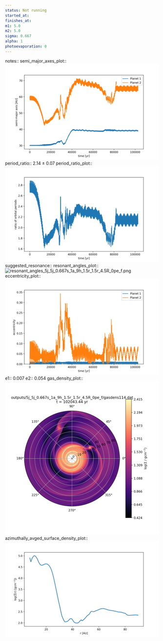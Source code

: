 ```yaml
---
status: Not running
started_at:
finishes_at:
m1: 5.0
m2: 5.0
sigma: 0.667
alpha: 1
photoevaporation: 0
---
```


notes::
semi_major_axes_plot:: ![semi_major_axes_5j_5j_0.667s_1a_9h_1.5r_1.5r_4.5R_0pe_f.png](plots/semi_major_axes/semi_major_axes_5j_5j_0.667s_1a_9h_1.5r_1.5r_4.5R_0pe_f.png)
period_ratio:: 2.14 ± 0.07
period_ratio_plot:: ![period_ratio_5j_5j_0.667s_1a_9h_1.5r_1.5r_4.5R_0pe_f.png](plots/period_ratio/period_ratio_5j_5j_0.667s_1a_9h_1.5r_1.5r_4.5R_0pe_f.png)
suggested_resonance:: 
resonant_angles_plot:: ![resonant_angles_5j_5j_0.667s_1a_9h_1.5r_1.5r_4.5R_0pe_f.png](plots/resonant_angles/resonant_angles_5j_5j_0.667s_1a_9h_1.5r_1.5r_4.5R_0pe_f.png)
eccentricity_plot:: ![eccentricity_5j_5j_0.667s_1a_9h_1.5r_1.5r_4.5R_0pe_f.png](plots/eccentricity/eccentricity_5j_5j_0.667s_1a_9h_1.5r_1.5r_4.5R_0pe_f.png)
e1:: 0.007
e2:: 0.054
gas_density_plot:: ![gas_density_5j_5j_0.667s_1a_9h_1.5r_1.5r_4.5R_0pe_f.png](plots/gas_density/gas_density_5j_5j_0.667s_1a_9h_1.5r_1.5r_4.5R_0pe_f.png)
azimuthally_avged_surface_density_plot:: ![azimuthally_avged_surface_density_5j_5j_0.667s_1a_9h_1.5r_1.5r_4.5R_0pe_f.png](plots/azimuthally_avged_surface_density/azimuthally_avged_surface_density_5j_5j_0.667s_1a_9h_1.5r_1.5r_4.5R_0pe_f.png)
